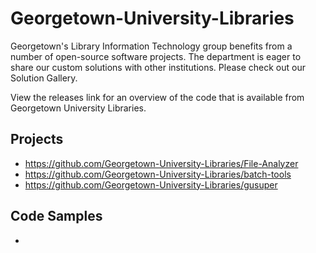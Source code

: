 Georgetown-University-Libraries
===============================

Georgetown's Library Information Technology group benefits from a number of open-source software projects. The department is eager to share our custom solutions with other institutions. Please check out our Solution Gallery.

View the releases link for an overview of the code that is available from Georgetown University Libraries.

## Projects

* https://github.com/Georgetown-University-Libraries/File-Analyzer
* https://github.com/Georgetown-University-Libraries/batch-tools
* https://github.com/Georgetown-University-Libraries/gusuper

## Code Samples

*
